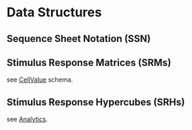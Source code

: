# Data Structures

## Sequence Sheet Notation (SSN)

## Stimulus Response Matrices (SRMs)

see [CellValue](../development/CellValue.md) schema.

## Stimulus Response Hypercubes (SRHs)

see [Analytics](../analytics/data.md).